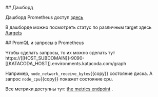 
## Дашборд

Дашборд Prometheus доступ [здесь](https://[[HOST_SUBDOMAIN]]-9090-[[KATACODA_HOST]].environments.katacoda.com/)

В дашборде можно посмотреть статус по различным target здесь [/targets](https://[[HOST_SUBDOMAIN]]-9090-[[KATACODA_HOST]].environments.katacoda.com/targets)

## PromQL и запросы в Prometheus

Чтобы сделать запросы, то их можно сделать тут https://[[HOST_SUBDOMAIN]]-9090-[[KATACODA_HOST]].environments.katacoda.com/graph


Например, `node_network_receive_bytes`{{copy}} состояние диска. 
А запрос `node_cpu`{{copy}} покажет состояние cpu.

Все метрики доступны тут: [the metrics endpoint](https://[[HOST_SUBDOMAIN]]-9100-[[KATACODA_HOST]].environments.katacoda.com/metrics) .
